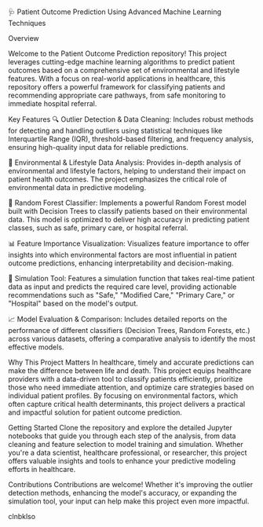 🩺 Patient Outcome Prediction Using Advanced Machine Learning Techniques

Overview

Welcome to the Patient Outcome Prediction repository! This project leverages cutting-edge machine learning algorithms to predict patient outcomes based on a comprehensive set of environmental and lifestyle features. With a focus on real-world applications in healthcare, this repository offers a powerful framework for classifying patients and recommending appropriate care pathways, from safe monitoring to immediate hospital referral.

Key Features
🔍 Outlier Detection & Data Cleaning: Includes robust methods for detecting and handling outliers using statistical techniques like Interquartile Range (IQR), threshold-based filtering, and frequency analysis, ensuring high-quality input data for reliable predictions.

🌳 Environmental & Lifestyle Data Analysis: Provides in-depth analysis of environmental and lifestyle factors, helping to understand their impact on patient health outcomes. The project emphasizes the critical role of environmental data in predictive modeling.

🌲 Random Forest Classifier: Implements a powerful Random Forest model built with Decision Trees to classify patients based on their environmental data. This model is optimized to deliver high accuracy in predicting patient classes, such as safe, primary care, or hospital referral.

📊 Feature Importance Visualization: Visualizes feature importance to offer insights into which environmental factors are most influential in patient outcome predictions, enhancing interpretability and decision-making.

🔄 Simulation Tool: Features a simulation function that takes real-time patient data as input and predicts the required care level, providing actionable recommendations such as "Safe," "Modified Care," "Primary Care," or "Hospital" based on the model's output.

📈 Model Evaluation & Comparison: Includes detailed reports on the performance of different classifiers (Decision Trees, Random Forests, etc.) across various datasets, offering a comparative analysis to identify the most effective models.

Why This Project Matters
In healthcare, timely and accurate predictions can make the difference between life and death. This project equips healthcare providers with a data-driven tool to classify patients efficiently, prioritize those who need immediate attention, and optimize care strategies based on individual patient profiles. By focusing on environmental factors, which often capture critical health determinants, this project delivers a practical and impactful solution for patient outcome prediction.

Getting Started
Clone the repository and explore the detailed Jupyter notebooks that guide you through each step of the analysis, from data cleaning and feature selection to model training and simulation. Whether you're a data scientist, healthcare professional, or researcher, this project offers valuable insights and tools to enhance your predictive modeling efforts in healthcare.

Contributions
Contributions are welcome! Whether it's improving the outlier detection methods, enhancing the model's accuracy, or expanding the simulation tool, your input can help make this project even more impactful.

clnbklso
